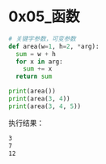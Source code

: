 # 0x05_函数

```python
# 关键字参数，可变参数
def area(w=1, h=2, *arg):
  sum = w + h
  for x in arg:
    sum += x
  return sum

print(area())
print(area(3, 4))
print(area(3, 4, 5))
```

执行结果：  
```bash
3
7
12
```
